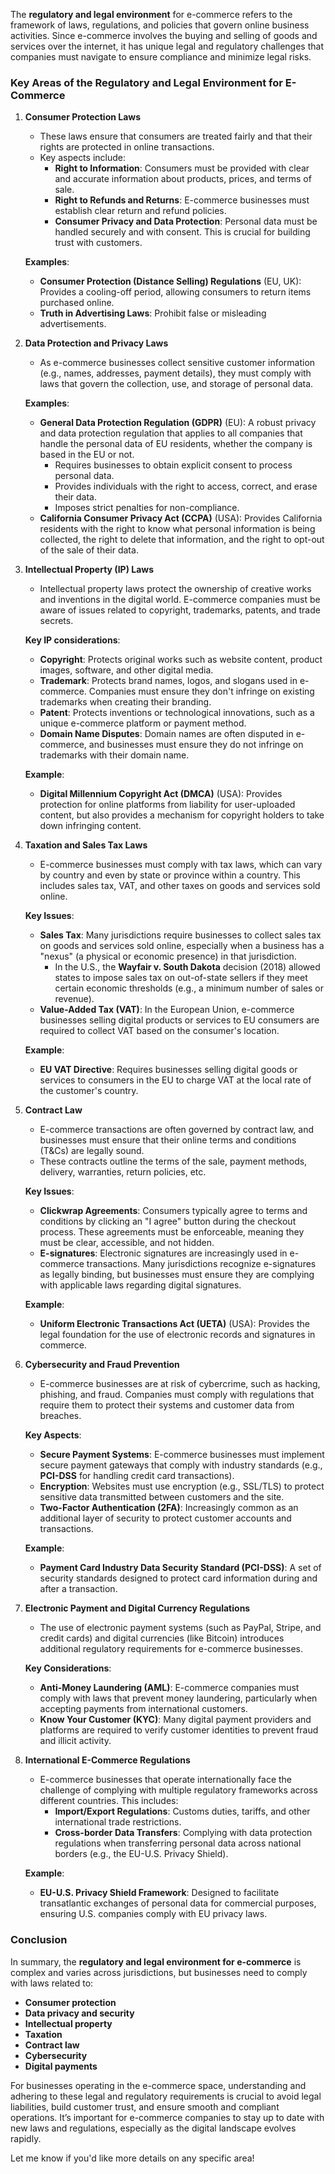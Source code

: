 The **regulatory and legal environment** for e-commerce refers to the framework of laws, regulations, and policies that govern online business activities. Since e-commerce involves the buying and selling of goods and services over the internet, it has unique legal and regulatory challenges that companies must navigate to ensure compliance and minimize legal risks.

### **Key Areas of the Regulatory and Legal Environment for E-Commerce**

1. **Consumer Protection Laws**
   - These laws ensure that consumers are treated fairly and that their rights are protected in online transactions.
   - Key aspects include:
     - **Right to Information**: Consumers must be provided with clear and accurate information about products, prices, and terms of sale.
     - **Right to Refunds and Returns**: E-commerce businesses must establish clear return and refund policies.
     - **Consumer Privacy and Data Protection**: Personal data must be handled securely and with consent. This is crucial for building trust with customers.
   
   **Examples**:
   - **Consumer Protection (Distance Selling) Regulations** (EU, UK): Provides a cooling-off period, allowing consumers to return items purchased online.
   - **Truth in Advertising Laws**: Prohibit false or misleading advertisements.

2. **Data Protection and Privacy Laws**
   - As e-commerce businesses collect sensitive customer information (e.g., names, addresses, payment details), they must comply with laws that govern the collection, use, and storage of personal data.
   
   **Examples**:
   - **General Data Protection Regulation (GDPR)** (EU): A robust privacy and data protection regulation that applies to all companies that handle the personal data of EU residents, whether the company is based in the EU or not.
     - Requires businesses to obtain explicit consent to process personal data.
     - Provides individuals with the right to access, correct, and erase their data.
     - Imposes strict penalties for non-compliance.
   - **California Consumer Privacy Act (CCPA)** (USA): Provides California residents with the right to know what personal information is being collected, the right to delete that information, and the right to opt-out of the sale of their data.

3. **Intellectual Property (IP) Laws**
   - Intellectual property laws protect the ownership of creative works and inventions in the digital world. E-commerce companies must be aware of issues related to copyright, trademarks, patents, and trade secrets.
   
   **Key IP considerations**:
   - **Copyright**: Protects original works such as website content, product images, software, and other digital media.
   - **Trademark**: Protects brand names, logos, and slogans used in e-commerce. Companies must ensure they don't infringe on existing trademarks when creating their branding.
   - **Patent**: Protects inventions or technological innovations, such as a unique e-commerce platform or payment method.
   - **Domain Name Disputes**: Domain names are often disputed in e-commerce, and businesses must ensure they do not infringe on trademarks with their domain name.
   
   **Example**:
   - **Digital Millennium Copyright Act (DMCA)** (USA): Provides protection for online platforms from liability for user-uploaded content, but also provides a mechanism for copyright holders to take down infringing content.

4. **Taxation and Sales Tax Laws**
   - E-commerce businesses must comply with tax laws, which can vary by country and even by state or province within a country. This includes sales tax, VAT, and other taxes on goods and services sold online.
   
   **Key Issues**:
   - **Sales Tax**: Many jurisdictions require businesses to collect sales tax on goods and services sold online, especially when a business has a "nexus" (a physical or economic presence) in that jurisdiction.
     - In the U.S., the **Wayfair v. South Dakota** decision (2018) allowed states to impose sales tax on out-of-state sellers if they meet certain economic thresholds (e.g., a minimum number of sales or revenue).
   - **Value-Added Tax (VAT)**: In the European Union, e-commerce businesses selling digital products or services to EU consumers are required to collect VAT based on the consumer's location.
   
   **Example**:
   - **EU VAT Directive**: Requires businesses selling digital goods or services to consumers in the EU to charge VAT at the local rate of the customer's country.

5. **Contract Law**
   - E-commerce transactions are often governed by contract law, and businesses must ensure that their online terms and conditions (T&Cs) are legally sound.
   - These contracts outline the terms of the sale, payment methods, delivery, warranties, return policies, etc.
   
   **Key Issues**:
   - **Clickwrap Agreements**: Consumers typically agree to terms and conditions by clicking an "I agree" button during the checkout process. These agreements must be enforceable, meaning they must be clear, accessible, and not hidden.
   - **E-signatures**: Electronic signatures are increasingly used in e-commerce transactions. Many jurisdictions recognize e-signatures as legally binding, but businesses must ensure they are complying with applicable laws regarding digital signatures.

   **Example**:
   - **Uniform Electronic Transactions Act (UETA)** (USA): Provides the legal foundation for the use of electronic records and signatures in commerce.

6. **Cybersecurity and Fraud Prevention**
   - E-commerce businesses are at risk of cybercrime, such as hacking, phishing, and fraud. Companies must comply with regulations that require them to protect their systems and customer data from breaches.
   
   **Key Aspects**:
   - **Secure Payment Systems**: E-commerce businesses must implement secure payment gateways that comply with industry standards (e.g., **PCI-DSS** for handling credit card transactions).
   - **Encryption**: Websites must use encryption (e.g., SSL/TLS) to protect sensitive data transmitted between customers and the site.
   - **Two-Factor Authentication (2FA)**: Increasingly common as an additional layer of security to protect customer accounts and transactions.
   
   **Example**:
   - **Payment Card Industry Data Security Standard (PCI-DSS)**: A set of security standards designed to protect card information during and after a transaction.

7. **Electronic Payment and Digital Currency Regulations**
   - The use of electronic payment systems (such as PayPal, Stripe, and credit cards) and digital currencies (like Bitcoin) introduces additional regulatory requirements for e-commerce businesses.
   
   **Key Considerations**:
   - **Anti-Money Laundering (AML)**: E-commerce companies must comply with laws that prevent money laundering, particularly when accepting payments from international customers.
   - **Know Your Customer (KYC)**: Many digital payment providers and platforms are required to verify customer identities to prevent fraud and illicit activity.

8. **International E-Commerce Regulations**
   - E-commerce businesses that operate internationally face the challenge of complying with multiple regulatory frameworks across different countries. This includes:
     - **Import/Export Regulations**: Customs duties, tariffs, and other international trade restrictions.
     - **Cross-border Data Transfers**: Complying with data protection regulations when transferring personal data across national borders (e.g., the EU-U.S. Privacy Shield).

   **Example**:
   - **EU-U.S. Privacy Shield Framework**: Designed to facilitate transatlantic exchanges of personal data for commercial purposes, ensuring U.S. companies comply with EU privacy laws.

### **Conclusion**

In summary, the **regulatory and legal environment for e-commerce** is complex and varies across jurisdictions, but businesses need to comply with laws related to:
- **Consumer protection**
- **Data privacy and security**
- **Intellectual property**
- **Taxation**
- **Contract law**
- **Cybersecurity**
- **Digital payments**

For businesses operating in the e-commerce space, understanding and adhering to these legal and regulatory requirements is crucial to avoid legal liabilities, build customer trust, and ensure smooth and compliant operations. It’s important for e-commerce companies to stay up to date with new laws and regulations, especially as the digital landscape evolves rapidly.

Let me know if you'd like more details on any specific area!